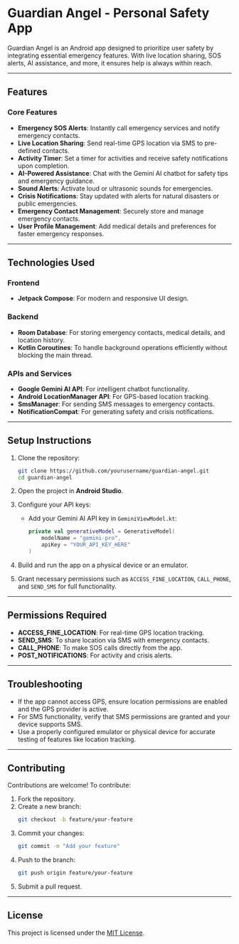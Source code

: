 # Guardian Angel - Personal Safety App  

Guardian Angel is an Android app designed to prioritize user safety by integrating essential emergency features. With live location sharing, SOS alerts, AI assistance, and more, it ensures help is always within reach.  

---

## Features  

### Core Features  
- **Emergency SOS Alerts**: Instantly call emergency services and notify emergency contacts.  
- **Live Location Sharing**: Send real-time GPS location via SMS to pre-defined contacts.  
- **Activity Timer**: Set a timer for activities and receive safety notifications upon completion.  
- **AI-Powered Assistance**: Chat with the Gemini AI chatbot for safety tips and emergency guidance.  
- **Sound Alerts**: Activate loud or ultrasonic sounds for emergencies.  
- **Crisis Notifications**: Stay updated with alerts for natural disasters or public emergencies.  
- **Emergency Contact Management**: Securely store and manage emergency contacts.  
- **User Profile Management**: Add medical details and preferences for faster emergency responses.  

---

## Technologies Used  

### Frontend  
- **Jetpack Compose**: For modern and responsive UI design.  

### Backend  
- **Room Database**: For storing emergency contacts, medical details, and location history.  
- **Kotlin Coroutines**: To handle background operations efficiently without blocking the main thread.  

### APIs and Services  
- **Google Gemini AI API**: For intelligent chatbot functionality.  
- **Android LocationManager API**: For GPS-based location tracking.  
- **SmsManager**: For sending SMS messages to emergency contacts.  
- **NotificationCompat**: For generating safety and crisis notifications.  

---

## Setup Instructions  

1. Clone the repository:  
   ```bash
   git clone https://github.com/yourusername/guardian-angel.git
   cd guardian-angel
   ```

2. Open the project in **Android Studio**.  

3. Configure your API keys:  
   - Add your Gemini AI API key in `GeminiViewModel.kt`:  
     ```kotlin
     private val generativeModel = GenerativeModel(
         modelName = "gemini-pro",
         apiKey = "YOUR_API_KEY_HERE"
     )
     ```  

4. Build and run the app on a physical device or an emulator.  

5. Grant necessary permissions such as `ACCESS_FINE_LOCATION`, `CALL_PHONE`, and `SEND_SMS` for full functionality.  

---

## Permissions Required  

- **ACCESS_FINE_LOCATION**: For real-time GPS location tracking.  
- **SEND_SMS**: To share location via SMS with emergency contacts.  
- **CALL_PHONE**: To make SOS calls directly from the app.  
- **POST_NOTIFICATIONS**: For activity and crisis alerts.  

---

## Troubleshooting  

- If the app cannot access GPS, ensure location permissions are enabled and the GPS provider is active.  
- For SMS functionality, verify that SMS permissions are granted and your device supports SMS.  
- Use a properly configured emulator or physical device for accurate testing of features like location tracking.  

---

## Contributing  

Contributions are welcome! To contribute:  
1. Fork the repository.  
2. Create a new branch:  
   ```bash
   git checkout -b feature/your-feature
   ```  
3. Commit your changes:  
   ```bash
   git commit -m "Add your feature"
   ```  
4. Push to the branch:  
   ```bash
   git push origin feature/your-feature
   ```  
5. Submit a pull request.  

---

## License  

This project is licensed under the [MIT License](LICENSE).  
